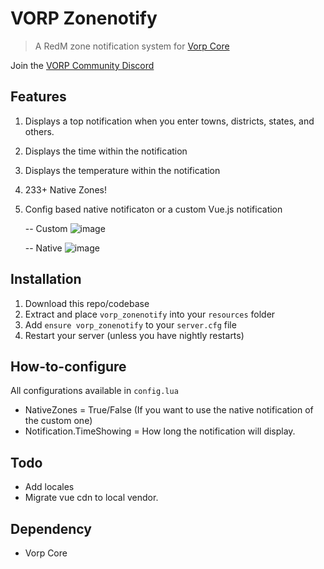 # VORP Zonenotify

> A RedM zone notification system for [Vorp Core](http://docs.vorpcore.com:3000/)

Join the [VORP Community Discord](https://discord.gg/23MPbQ6)

## Features

1. Displays a top notification when you enter towns, districts, states, and others.
2. Displays the time within the notification
3. Displays the temperature within the notification
4. 233+ Native Zones!
5. Config based native notificaton or a custom Vue.js notification
    
    -- Custom
    ![image](https://user-images.githubusercontent.com/10902965/170663856-e6b11c13-df2e-49e7-957a-10bc4bec9774.png)

    -- Native
    ![image](https://user-images.githubusercontent.com/10902965/170857584-2bca2214-e671-4c7d-87f8-acd5022f02c3.png)



## Installation
1. Download this repo/codebase
2. Extract and place `vorp_zonenotify` into your `resources` folder
3. Add `ensure vorp_zonenotify` to your `server.cfg` file
4. Restart your server (unless you have nightly restarts)

## How-to-configure
All configurations available in `config.lua`

- NativeZones = True/False (If you want to use the native notification of the custom one)
- Notification.TimeShowing = How long the notification will display.

## Todo
- Add locales
- Migrate vue cdn to local vendor.

## Dependency
 - Vorp Core
